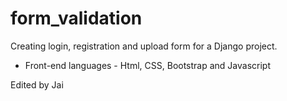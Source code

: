# form_validation

Creating login, registration and upload form for a Django project.

* Front-end languages - Html, CSS, Bootstrap and Javascript 

Edited by Jai
